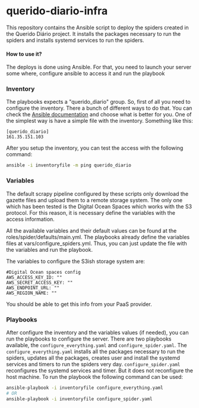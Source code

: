 querido-diario-infra
====================

This repository contains the Ansible script to deploy the spiders created in the 
Querido Diário project. It installs the packages necessary to run the spiders
and installs systemd services to run the spiders.


#### How to use it?

The deploys is done using Ansible. For that, you need to launch your server 
some where, configure ansible to access it and run the playbook

### Inventory

The playbooks expects a "querido_diario" group. So, first of all you need to 
configure the inventory. There a bunch of different ways to do that. You can 
check the [Ansible documentation](https://docs.ansible.com/ansible/latest/user_guide/intro_inventory.html) 
and choose what is better for you. One of the simplest way is have a simple 
file with the inventory. Something like this:

```
[querido_diario]
161.35.151.103
```

After you setup the inventory, you can test the access with the following 
command:

```bash
ansible -i inventoryfile -m ping querido_diario
```

### Variables

The default scrapy pipeline configured by these scripts only download the 
gazette files and upload them to a remote storage system. The only one which 
has been tested is the Digital Ocean Spaces which works with the S3 protocol. 
For this reason, it is necessary define the variables with the access information. 

All the available variables and their default values can be found at the 
roles/spider/defaults/main.yml. The playbooks already define the variables 
files at vars/configure_spiders.yml. Thus, you can just update the file with 
the variables and run the playbook.

The variables to configure the S3ish storage system are:

```
#Digital Ocean spaces config
AWS_ACCESS_KEY_ID: ""
AWS_SECRET_ACCESS_KEY: ""
AWS_ENDPOINT_URL: ""
AWS_REGION_NAME: ""
```

You should be able to get this info from your PaaS provider.

### Playbooks

After configure the inventory and the variables values (if needed), you can
run the playbooks to configure the server. There are two playbooks available,
the `configure_everything.yaml` and `configure_spider.yaml`. The 
`configure_everything.yaml` installs all the packages necessary to run the 
spiders, updates all the packages, creates user and install the systemd services
and timers to run the spiders very day. `configure_spider.yaml` reconfigures the
systemd services and timer. But it does not reconfigure the host machine. To
run the playbook the following command can be used:

```bash
ansible-playbook -i inventoryfile configure_everything.yaml
# OR
ansible-playbook -i inventoryfile configure_spider.yaml
```


